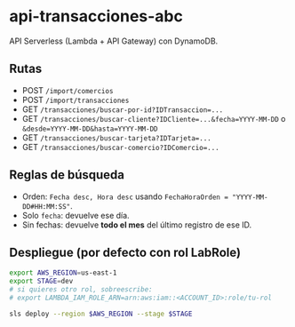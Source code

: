 # api-transacciones-abc

API Serverless (Lambda + API Gateway) con DynamoDB.

## Rutas
- POST `/import/comercios`
- POST `/import/transacciones`
- GET `/transacciones/buscar-por-id?IDTransaccion=...`
- GET `/transacciones/buscar-cliente?IDCliente=...&fecha=YYYY-MM-DD` o `&desde=YYYY-MM-DD&hasta=YYYY-MM-DD`
- GET `/transacciones/buscar-tarjeta?IDTarjeta=...`
- GET `/transacciones/buscar-comercio?IDComercio=...`

## Reglas de búsqueda
- Orden: `Fecha desc, Hora desc` usando `FechaHoraOrden = "YYYY-MM-DD#HH:MM:SS"`.
- Solo `fecha`: devuelve ese día.
- Sin fechas: devuelve **todo el mes** del último registro de ese ID.

## Despliegue (por defecto con rol LabRole)
```bash
export AWS_REGION=us-east-1
export STAGE=dev
# si quieres otro rol, sobreescribe:
# export LAMBDA_IAM_ROLE_ARN=arn:aws:iam::<ACCOUNT_ID>:role/tu-rol

sls deploy --region $AWS_REGION --stage $STAGE
```
